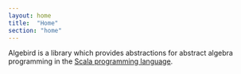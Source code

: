 ```yaml
---
layout: home
title:  "Home"
section: "home"
---
```

Algebird is a library which provides abstractions for abstract algebra
programming in the [Scala programming language](https://scala-lang.org).

